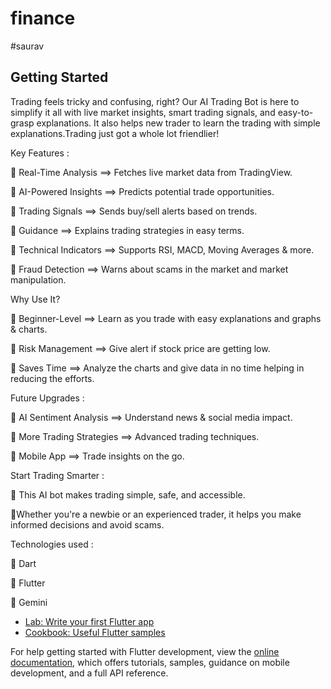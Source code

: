 # finance
#saurav
## Getting Started

Trading feels tricky and confusing, right? Our AI Trading Bot is here to simplify it all with live market insights, smart trading signals, and easy-to-grasp explanations. It also helps new trader to learn the trading with simple explanations.Trading just got a whole lot friendlier!

  Key Features :
  
  🔹 Real-Time Analysis ==> Fetches live market data from TradingView.
  
  🔹 AI-Powered Insights ==> Predicts potential trade opportunities.
  
  🔹 Trading Signals ==> Sends buy/sell alerts based on trends.
  
  🔹 Guidance ==> Explains trading strategies in easy terms.
  
  🔹 Technical Indicators ==> Supports RSI, MACD, Moving Averages & more.
  
  🔹 Fraud Detection ==> Warns about scams in the market and market manipulation.

   Why Use It?

  🔹 Beginner-Level ==> Learn as you trade with easy explanations and graphs & charts.
  
  🔹 Risk Management ==> Give alert if stock price are getting low.
  
  🔹 Saves Time ==> Analyze the charts and give data in no time helping in reducing the efforts. 

   Future Upgrades :

  🔹 AI Sentiment Analysis ==> Understand news & social media impact.
  
  🔹 More Trading Strategies ==> Advanced trading techniques.
  
  🔹 Mobile App ==> Trade insights on the go.

   Start Trading Smarter :

   🔹 This AI bot makes trading simple, safe, and accessible. 
   
   🔹Whether you're a newbie or an experienced trader, it helps you make informed decisions and avoid scams.

   Technologies used :
   
   🔹 Dart 
   
   🔹 Flutter
   
   🔹 Gemini



- [Lab: Write your first Flutter app](https://docs.flutter.dev/get-started/codelab)
- [Cookbook: Useful Flutter samples](https://docs.flutter.dev/cookbook)

For help getting started with Flutter development, view the
[online documentation](https://docs.flutter.dev/), which offers tutorials,
samples, guidance on mobile development, and a full API reference.




